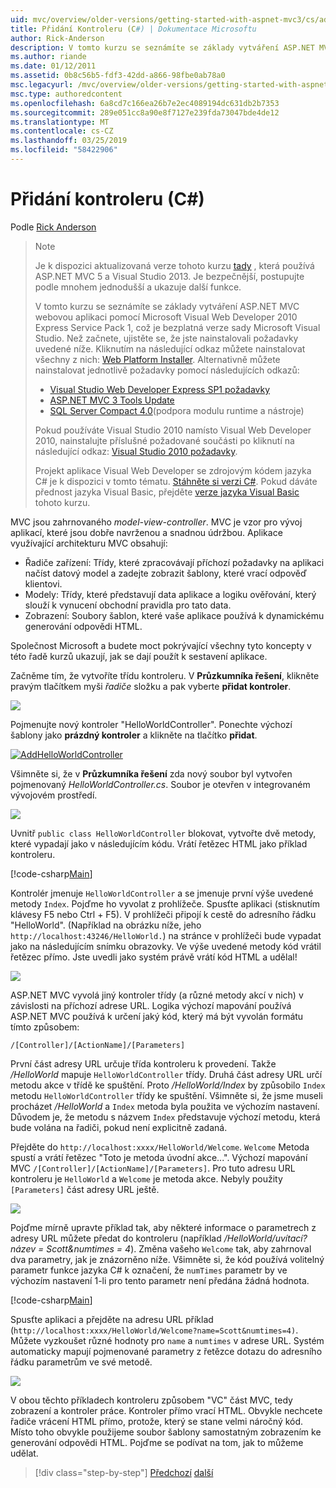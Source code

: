 ```yaml
---
uid: mvc/overview/older-versions/getting-started-with-aspnet-mvc3/cs/adding-a-controller
title: Přidání Kontroleru (C#) | Dokumentace Microsoftu
author: Rick-Anderson
description: V tomto kurzu se seznámíte se základy vytváření ASP.NET MVC webovou aplikaci pomocí Microsoft Visual Web Developer 2010 Express Service Pack 1, které i...
ms.author: riande
ms.date: 01/12/2011
ms.assetid: 0b8c56b5-fdf3-42dd-a866-98fbe0ab78a0
msc.legacyurl: /mvc/overview/older-versions/getting-started-with-aspnet-mvc3/cs/adding-a-controller
msc.type: authoredcontent
ms.openlocfilehash: 6a8cd7c166ea26b7e2ec4089194dc631db2b7353
ms.sourcegitcommit: 289e051cc8a90e8f7127e239fda73047bde4de12
ms.translationtype: MT
ms.contentlocale: cs-CZ
ms.lasthandoff: 03/25/2019
ms.locfileid: "58422906"
---
```

<a name="adding-a-controller-c"></a>Přidání kontroleru (C#)
====================
Podle [Rick Anderson]((https://twitter.com/RickAndMSFT))

> > [!NOTE]
> > Je k dispozici aktualizovaná verze tohoto kurzu [tady](../../../getting-started/introduction/getting-started.md) , která používá ASP.NET MVC 5 a Visual Studio 2013. Je bezpečnější, postupujte podle mnohem jednodušší a ukazuje další funkce.
> 
> 
> V tomto kurzu se seznámíte se základy vytváření ASP.NET MVC webovou aplikaci pomocí Microsoft Visual Web Developer 2010 Express Service Pack 1, což je bezplatná verze sady Microsoft Visual Studio. Než začnete, ujistěte se, že jste nainstalovali požadavky uvedené níže. Kliknutím na následující odkaz můžete nainstalovat všechny z nich: [Web Platform Installer](https://www.microsoft.com/web/gallery/install.aspx?appid=VWD2010SP1Pack). Alternativně můžete nainstalovat jednotlivě požadavky pomocí následujících odkazů:
> 
> - [Visual Studio Web Developer Express SP1 požadavky](https://www.microsoft.com/web/gallery/install.aspx?appid=VWD2010SP1Pack)
> - [ASP.NET MVC 3 Tools Update](https://www.microsoft.com/web/gallery/install.aspx?appsxml=&amp;appid=MVC3)
> - [SQL Server Compact 4.0](https://www.microsoft.com/web/gallery/install.aspx?appid=SQLCE;SQLCEVSTools_4_0)(podpora modulu runtime a nástroje)
> 
> Pokud používáte Visual Studio 2010 namísto Visual Web Developer 2010, nainstalujte příslušné požadované součásti po kliknutí na následující odkaz: [Visual Studio 2010 požadavky](https://www.microsoft.com/web/gallery/install.aspx?appsxml=&amp;appid=VS2010SP1Pack).
> 
> Projekt aplikace Visual Web Developer se zdrojovým kódem jazyka C# je k dispozici v tomto tématu. [Stáhněte si verzi C#](https://code.msdn.microsoft.com/Introduction-to-MVC-3-10d1b098). Pokud dáváte přednost jazyka Visual Basic, přejděte [verze jazyka Visual Basic](../vb/intro-to-aspnet-mvc-3.md) tohoto kurzu.


MVC jsou zahrnovaného *model-view-controller*. MVC je vzor pro vývoj aplikací, které jsou dobře navrženou a snadnou údržbou. Aplikace využívající architekturu MVC obsahují:

- Řadiče zařízení: Třídy, které zpracovávají příchozí požadavky na aplikaci načíst datový model a zadejte zobrazit šablony, které vrací odpověď klientovi.
- Modely: Třídy, které představují data aplikace a logiku ověřování, který slouží k vynucení obchodní pravidla pro tato data.
- Zobrazení: Soubory šablon, které vaše aplikace používá k dynamickému generování odpovědi HTML.

Společnost Microsoft a budete moct pokrývající všechny tyto koncepty v této řadě kurzů ukazují, jak se dají použít k sestavení aplikace.

Začněme tím, že vytvoříte třídu kontroleru. V **Průzkumníka řešení**, klikněte pravým tlačítkem myši *řadiče* složku a pak vyberte **přidat kontroler**.

[![](adding-a-controller/_static/image2.png)](adding-a-controller/_static/image1.png)

Pojmenujte nový kontroler "HelloWorldController". Ponechte výchozí šablony jako **prázdný kontroler** a klikněte na tlačítko **přidat**.

[![AddHelloWorldController](adding-a-controller/_static/image4.png)](adding-a-controller/_static/image3.png)

Všimněte si, že v **Průzkumníka řešení** zda nový soubor byl vytvořen pojmenovaný *HelloWorldController.cs*. Soubor je otevřen v integrovaném vývojovém prostředí.

![](adding-a-controller/_static/image5.png)

Uvnitř `public class HelloWorldController` blokovat, vytvořte dvě metody, které vypadají jako v následujícím kódu. Vrátí řetězec HTML jako příklad kontroleru.

[!code-csharp[Main](adding-a-controller/samples/sample1.cs)]

Kontrolér jmenuje `HelloWorldController` a se jmenuje první výše uvedené metody `Index`. Pojďme ho vyvolat z prohlížeče. Spusťte aplikaci (stisknutím klávesy F5 nebo Ctrl + F5). V prohlížeči připojí k cestě do adresního řádku "HelloWorld". (Například na obrázku níže, jeho `http://localhost:43246/HelloWorld.`) na stránce v prohlížeči bude vypadat jako na následujícím snímku obrazovky. Ve výše uvedené metody kód vrátil řetězec přímo. Jste uvedli jako systém právě vrátí kód HTML a udělal!

![](adding-a-controller/_static/image6.png)

ASP.NET MVC vyvolá jiný kontroler třídy (a různé metody akcí v nich) v závislosti na příchozí adrese URL. Logika výchozí mapování používá ASP.NET MVC používá k určení jaký kód, který má být vyvolán formátu tímto způsobem:

`/[Controller]/[ActionName]/[Parameters]`

První část adresy URL určuje třída kontroleru k provedení. Takže */HelloWorld* mapuje `HelloWorldController` třídy. Druhá část adresy URL určí metodu akce v třídě ke spuštění. Proto */HelloWorld/Index* by způsobilo `Index` metodu `HelloWorldController` třídy ke spuštění. Všimněte si, že jsme museli procházet */HelloWorld* a `Index` metoda byla použita ve výchozím nastavení. Důvodem je, že metodu s názvem `Index` představuje výchozí metodu, která bude volána na řadiči, pokud není explicitně zadaná.

Přejděte do `http://localhost:xxxx/HelloWorld/Welcome`. `Welcome` Metoda spustí a vrátí řetězec "Toto je metoda úvodní akce...". Výchozí mapování MVC `/[Controller]/[ActionName]/[Parameters]`. Pro tuto adresu URL kontroleru je `HelloWorld` a `Welcome` je metoda akce. Nebyly použity `[Parameters]` část adresy URL ještě.

![](adding-a-controller/_static/image7.png)

Pojďme mírně upravte příklad tak, aby některé informace o parametrech z adresy URL můžete předat do kontroleru (například */HelloWorld/uvítací? název = Scott&amp;numtimes = 4*). Změna vašeho `Welcome` tak, aby zahrnoval dva parametry, jak je znázorněno níže. Všimněte si, že kód používá volitelný parametr funkce jazyka C# k označení, že `numTimes` parametr by ve výchozím nastavení 1-li pro tento parametr není předána žádná hodnota.

[!code-csharp[Main](adding-a-controller/samples/sample2.cs)]

Spusťte aplikaci a přejděte na adresu URL příklad (`http://localhost:xxxx/HelloWorld/Welcome?name=Scott&numtimes=4)`. Můžete vyzkoušet různé hodnoty pro `name` a `numtimes` v adrese URL. Systém automaticky mapují pojmenované parametry z řetězce dotazu do adresního řádku parametrům ve své metodě.

![](adding-a-controller/_static/image8.png)

V obou těchto příkladech kontroleru způsobem "VC" část MVC, tedy zobrazení a kontroler práce. Kontroler přímo vrací HTML. Obvykle nechcete řadiče vrácení HTML přímo, protože, který se stane velmi náročný kód. Místo toho obvykle použijeme soubor šablony samostatným zobrazením ke generování odpovědi HTML. Pojďme se podívat na tom, jak to můžeme udělat.

> [!div class="step-by-step"]
> [Předchozí](intro-to-aspnet-mvc-3.md)
> [další](adding-a-view.md)
